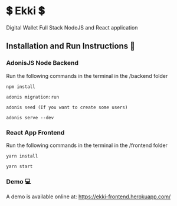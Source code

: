 # 💲 Ekki 💲

Digital Wallet Full Stack NodeJS and React application


## Installation and Run Instructions 📃

### AdonisJS Node Backend

Run the following commands in the terminal in the /backend folder

```
npm install

adonis migration:run

adonis seed (If you want to create some users)

adonis serve --dev

```

### React App Frontend

Run the following commands in the terminal in the /frontend folder

```
yarn install

yarn start
```

### Demo 💻

A demo is available online at: https://ekki-frontend.herokuapp.com/
